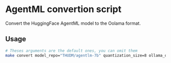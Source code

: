# AgentML convertion script

Convert the HuggingFace AgentML model to the Oolama format.

## Usage

```bash
# Theses arguments are the default ones, you can omit them
make convert model_repo="THUDM/agentlm-7b" quantization_size=8 ollama_output_name=agentlm_7b_q8
```
